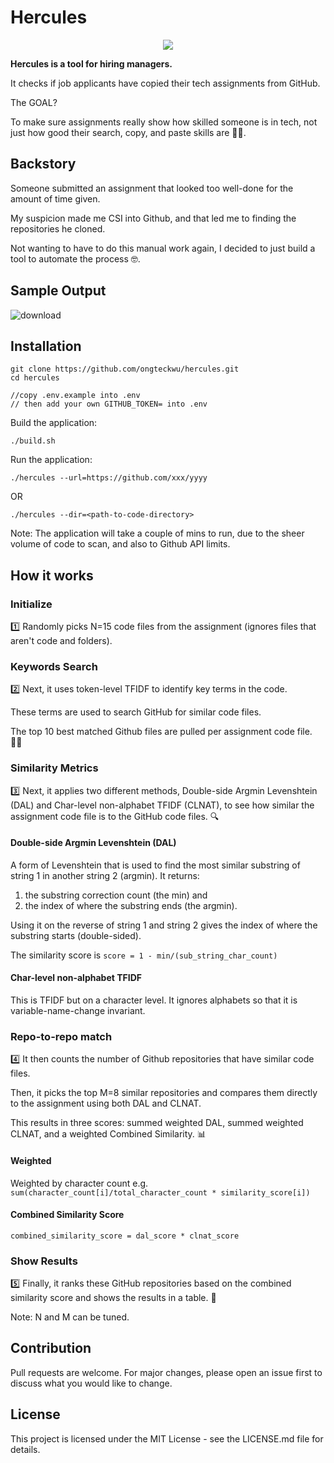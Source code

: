 # Hercules
<p align="center">
  <img src="https://github.com/ongteckwu/hercules/assets/3834724/d12eca5b-ffff-4875-af66-e277be3a3124" />
</p>

**Hercules is a tool for hiring managers.**

It checks if job applicants have copied their tech assignments from GitHub.

The GOAL? 

To make sure assignments really show how skilled someone is in tech, not just how good their search, copy, and paste skills are 🚫📑.

## Backstory

Someone submitted an assignment that looked too well-done for the amount of time given. 

My suspicion made me CSI into Github, and that led me to finding the repositories he cloned. 

Not wanting to have to do this manual work again, I decided to just build a tool to automate the process 🤓.

## Sample Output
![download](https://github.com/ongteckwu/hercules/assets/3834724/b464b537-8c85-4f91-9b6c-ebfe3b020d37)

## Installation

```
git clone https://github.com/ongteckwu/hercules.git
cd hercules

//copy .env.example into .env
// then add your own GITHUB_TOKEN= into .env
```

Build the application:
```
./build.sh
```

Run the application:
```
./hercules --url=https://github.com/xxx/yyyy
```
OR
```
./hercules --dir=<path-to-code-directory>
```

Note: The application will take a couple of mins to run, due to the sheer volume of code to scan, and also to Github API limits.

## How it works

### Initialize

1️⃣ Randomly picks N=15 code files from the assignment (ignores files that aren't code and folders).

### Keywords Search
2️⃣ Next, it uses token-level TFIDF to identify key terms in the code. 

These terms are used to search GitHub for similar code files. 

The top 10 best matched Github files are pulled per assignment code file. 🕵️‍♂️

### Similarity Metrics

3️⃣ Next, it applies two different methods, Double-side Argmin Levenshtein (DAL) and Char-level non-alphabet TFIDF (CLNAT), to see how similar the assignment code file is to the GitHub code files. 🔍 

#### Double-side Argmin Levenshtein (DAL)
A form of Levenshtein that is used to find the most similar substring of string 1 in another string 2 (argmin). 
It returns:
1. the substring correction count (the min) and
2. the index of where the substring ends (the argmin).

Using it on the reverse of string 1 and string 2 gives the index of where the substring starts (double-sided).

The similarity score is `score = 1 - min/(sub_string_char_count)`

#### Char-level non-alphabet TFIDF
This is TFIDF but on a character level. It ignores alphabets so that it is variable-name-change invariant.

### Repo-to-repo match

4️⃣ It then counts the number of Github repositories that have similar code files. 

Then, it picks the top M=8 similar repositories and compares them directly to the assignment using both DAL and CLNAT. 

This results in three scores: summed weighted DAL, summed weighted CLNAT, and a weighted Combined Similarity. 📊

#### Weighted
Weighted by character count e.g. `sum(character_count[i]/total_character_count * similarity_score[i])`

#### Combined Similarity Score
`combined_similarity_score = dal_score * clnat_score`

### Show Results
5️⃣  Finally, it ranks these GitHub repositories based on the combined similarity score and shows the results in a table. 📝

Note: N and M can be tuned.

## Contribution
Pull requests are welcome. For major changes, please open an issue first to discuss what you would like to change.

## License
This project is licensed under the MIT License - see the LICENSE.md file for details.
